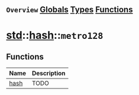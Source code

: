 ## `Overview` [Globals](./globals.md) [Types](./types.md) [Functions](./functions.md)
# [std](./../../std.md)::[hash](./../hash.md)::`metro128`
## Functions
|Name|Description|
|----|-----------|
|[hash](#todo)|TODO|

